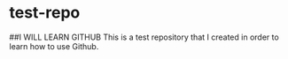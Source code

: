# test-repo
##I WILL LEARN GITHUB
This is a test repository that I created in order to learn how to use Github.

